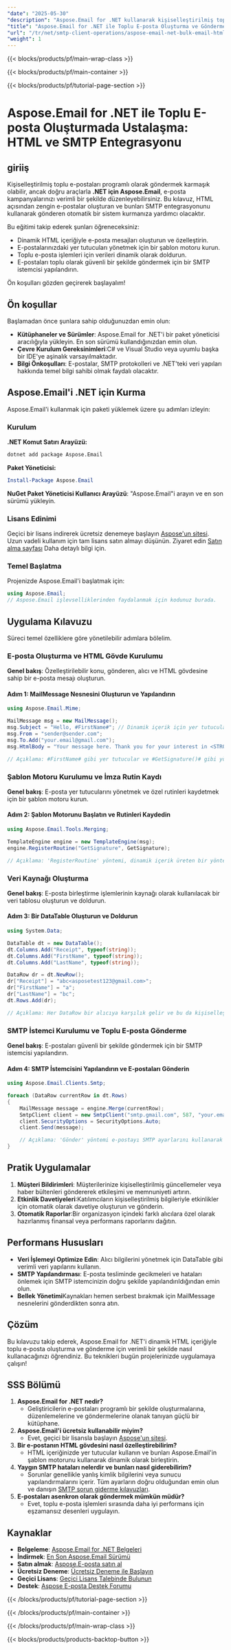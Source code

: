 ```yaml
---
"date": "2025-05-30"
"description": "Aspose.Email for .NET kullanarak kişiselleştirilmiş toplu e-postaları programatik olarak nasıl oluşturacağınızı ve göndereceğinizi öğrenin. HTML ve SMTP entegrasyonuyla e-posta kampanyalarınızı kolaylaştırın."
"title": "Aspose.Email for .NET ile Toplu E-posta Oluşturma ve Göndermede Ustalaşın HTML ve SMTP Entegrasyonu"
"url": "/tr/net/smtp-client-operations/aspose-email-net-bulk-email-html-smtp/"
"weight": 1
---
```


{{< blocks/products/pf/main-wrap-class >}}

{{< blocks/products/pf/main-container >}}

{{< blocks/products/pf/tutorial-page-section >}}
# Aspose.Email for .NET ile Toplu E-posta Oluşturmada Ustalaşma: HTML ve SMTP Entegrasyonu

## giriiş

Kişiselleştirilmiş toplu e-postaları programlı olarak göndermek karmaşık olabilir, ancak doğru araçlarla **.NET için Aspose.Email**, e-posta kampanyalarınızı verimli bir şekilde düzenleyebilirsiniz. Bu kılavuz, HTML açısından zengin e-postalar oluşturan ve bunları SMTP entegrasyonunu kullanarak gönderen otomatik bir sistem kurmanıza yardımcı olacaktır.

Bu eğitimi takip ederek şunları öğreneceksiniz:
- Dinamik HTML içeriğiyle e-posta mesajları oluşturun ve özelleştirin.
- E-postalarınızdaki yer tutucuları yönetmek için bir şablon motoru kurun.
- Toplu e-posta işlemleri için verileri dinamik olarak doldurun.
- E-postaları toplu olarak güvenli bir şekilde göndermek için bir SMTP istemcisi yapılandırın.

Ön koşulları gözden geçirerek başlayalım!

## Ön koşullar

Başlamadan önce şunlara sahip olduğunuzdan emin olun:
- **Kütüphaneler ve Sürümler**: Aspose.Email for .NET'i bir paket yöneticisi aracılığıyla yükleyin. En son sürümü kullandığınızdan emin olun.
- **Çevre Kurulum Gereksinimleri**:C# ve Visual Studio veya uyumlu başka bir IDE'ye aşinalık varsayılmaktadır.
- **Bilgi Önkoşulları**: E-postalar, SMTP protokolleri ve .NET'teki veri yapıları hakkında temel bilgi sahibi olmak faydalı olacaktır.

## Aspose.Email'i .NET için Kurma

Aspose.Email'i kullanmak için paketi yüklemek üzere şu adımları izleyin:

### Kurulum

**.NET Komut Satırı Arayüzü:**

```bash
dotnet add package Aspose.Email
```

**Paket Yöneticisi:**

```powershell
Install-Package Aspose.Email
```

**NuGet Paket Yöneticisi Kullanıcı Arayüzü**: "Aspose.Email"i arayın ve en son sürümü yükleyin.

### Lisans Edinimi

Geçici bir lisans indirerek ücretsiz denemeye başlayın [Aspose'un sitesi](https://purchase.aspose.com/temporary-license/). Uzun vadeli kullanım için tam lisans satın almayı düşünün. Ziyaret edin [Satın alma sayfası](https://purchase.aspose.com/buy) Daha detaylı bilgi için.

### Temel Başlatma

Projenizde Aspose.Email'i başlatmak için:

```csharp
using Aspose.Email;
// Aspose.Email işlevselliklerinden faydalanmak için kodunuz burada.
```

## Uygulama Kılavuzu

Süreci temel özelliklere göre yönetilebilir adımlara bölelim.

### E-posta Oluşturma ve HTML Gövde Kurulumu

**Genel bakış**: Özelleştirilebilir konu, gönderen, alıcı ve HTML gövdesine sahip bir e-posta mesajı oluşturun.

#### Adım 1: MailMessage Nesnesini Oluşturun ve Yapılandırın

```csharp
using Aspose.Email.Mime;

MailMessage msg = new MailMessage();
msg.Subject = "Hello, #FirstName#"; // Dinamik içerik için yer tutucuları kullanma
msg.From = "sender@sender.com";
msg.To.Add("your.email@gmail.com");
msg.HtmlBody = "Your message here. Thank you for your interest in <STRONG>Aspose.Email</STRONG>.\nHave fun with it.<br><br>#GetSignature()#";

// Açıklama: #FirstName# gibi yer tutucular ve #GetSignature()# gibi yöntem çağrıları dinamik içerik eklenmesine izin verir.
```

### Şablon Motoru Kurulumu ve İmza Rutin Kaydı

**Genel bakış**: E-posta yer tutucularını yönetmek ve özel rutinleri kaydetmek için bir şablon motoru kurun.

#### Adım 2: Şablon Motorunu Başlatın ve Rutinleri Kaydedin

```csharp
using Aspose.Email.Tools.Merging;

TemplateEngine engine = new TemplateEngine(msg);
engine.RegisterRoutine("GetSignature", GetSignature);

// Açıklama: 'RegisterRoutine' yöntemi, dinamik içerik üreten bir yöntemle bir yer tutucuyu ilişkilendirir.
```

### Veri Kaynağı Oluşturma

**Genel bakış**: E-posta birleştirme işlemlerinin kaynağı olarak kullanılacak bir veri tablosu oluşturun ve doldurun.

#### Adım 3: Bir DataTable Oluşturun ve Doldurun

```csharp
using System.Data;

DataTable dt = new DataTable();
dt.Columns.Add("Receipt", typeof(string));
dt.Columns.Add("FirstName", typeof(string));
dt.Columns.Add("LastName", typeof(string));

DataRow dr = dt.NewRow();
dr["Receipt"] = "abc<asposetest123@gmail.com>";
dr["FirstName"] = "a";
dr["LastName"] = "bc";
dt.Rows.Add(dr);

// Açıklama: Her DataRow bir alıcıya karşılık gelir ve bu da kişiselleştirilmiş e-posta içeriğine olanak tanır.
```

### SMTP İstemci Kurulumu ve Toplu E-posta Gönderme

**Genel bakış**: E-postaları güvenli bir şekilde göndermek için bir SMTP istemcisi yapılandırın.

#### Adım 4: SMTP İstemcisini Yapılandırın ve E-postaları Gönderin

```csharp
using Aspose.Email.Clients.Smtp;

foreach (DataRow currentRow in dt.Rows)
{
    MailMessage message = engine.Merge(currentRow);
    SmtpClient client = new SmtpClient("smtp.gmail.com", 587, "your.email@gmail.com", "your.password");
    client.SecurityOptions = SecurityOptions.Auto;
    client.Send(message);

    // Açıklama: 'Gönder' yöntemi e-postayı SMTP ayarlarını kullanarak gönderir. Kimlik bilgilerinizin doğru olduğundan emin olun.
}
```

## Pratik Uygulamalar

1. **Müşteri Bildirimleri**: Müşterilerinize kişiselleştirilmiş güncellemeler veya haber bültenleri göndererek etkileşimi ve memnuniyeti artırın.
2. **Etkinlik Davetiyeleri**:Katılımcıların kişiselleştirilmiş bilgileriyle etkinlikler için otomatik olarak davetiye oluşturun ve gönderin.
3. **Otomatik Raporlar**:Bir organizasyon içindeki farklı alıcılara özel olarak hazırlanmış finansal veya performans raporlarını dağıtın.

## Performans Hususları

- **Veri İşlemeyi Optimize Edin**: Alıcı bilgilerini yönetmek için DataTable gibi verimli veri yapılarını kullanın.
- **SMTP Yapılandırması**: E-posta tesliminde gecikmeleri ve hataları önlemek için SMTP istemcinizin doğru şekilde yapılandırıldığından emin olun.
- **Bellek Yönetimi**Kaynakları hemen serbest bırakmak için MailMessage nesnelerini gönderdikten sonra atın.

## Çözüm

Bu kılavuzu takip ederek, Aspose.Email for .NET'i dinamik HTML içeriğiyle toplu e-posta oluşturma ve gönderme için verimli bir şekilde nasıl kullanacağınızı öğrendiniz. Bu teknikleri bugün projelerinizde uygulamaya çalışın!

## SSS Bölümü

1. **Aspose.Email for .NET nedir?**
   - Geliştiricilerin e-postaları programlı bir şekilde oluşturmalarına, düzenlemelerine ve göndermelerine olanak tanıyan güçlü bir kütüphane.
2. **Aspose.Email'i ücretsiz kullanabilir miyim?**
   - Evet, geçici bir lisansla başlayın [Aspose'un sitesi](https://purchase.aspose.com/temporary-license/).
3. **Bir e-postanın HTML gövdesini nasıl özelleştirebilirim?**
   - HTML içeriğinizde yer tutucular kullanın ve bunları Aspose.Email'in şablon motorunu kullanarak dinamik olarak birleştirin.
4. **Yaygın SMTP hataları nelerdir ve bunları nasıl giderebilirim?**
   - Sorunlar genellikle yanlış kimlik bilgilerini veya sunucu yapılandırmalarını içerir. Tüm ayarların doğru olduğundan emin olun ve danışın [SMTP sorun giderme kılavuzları](https://support.aspose.com/hc/en-us/articles/360028228131-Aspose-Email-Common-Issues-and-Solutions).
5. **E-postaları asenkron olarak göndermek mümkün müdür?**
   - Evet, toplu e-posta işlemleri sırasında daha iyi performans için eşzamansız desenleri uygulayın.

## Kaynaklar

- **Belgeleme**: [Aspose.Email for .NET Belgeleri](https://reference.aspose.com/email/net/)
- **İndirmek**: [En Son Aspose.Email Sürümü](https://releases.aspose.com/email/net/)
- **Satın almak**: [Aspose.E-posta satın al](https://purchase.aspose.com/buy)
- **Ücretsiz Deneme**: [Ücretsiz Deneme ile Başlayın](https://releases.aspose.com/email/net/)
- **Geçici Lisans**: [Geçici Lisans Talebinde Bulunun](https://purchase.aspose.com/temporary-license/)
- **Destek**: [Aspose E-posta Destek Forumu](https://forum.aspose.com/c/email/10)

{{< /blocks/products/pf/tutorial-page-section >}}

{{< /blocks/products/pf/main-container >}}

{{< /blocks/products/pf/main-wrap-class >}}

{{< blocks/products/products-backtop-button >}}